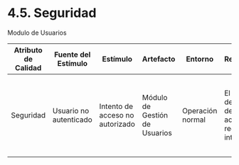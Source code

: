 # 4.5. Seguridad

Modulo de Usuarios

| **Atributo de Calidad** | **Fuente del Estímulo**          | **Estímulo**                                    | **Artefacto**                 | **Entorno**                           | **Respuesta**                                                                            | **Medida de Respuesta**                                                                                    |
| ----------------------- | -------------------------------- | ----------------------------------------------- | ----------------------------- | ------------------------------------- | ---------------------------------------------------------------------------------------- | ---------------------------------------------------------------------------------------------------------- |
| Seguridad         | Usuario no autenticado           | Intento de acceso no autorizado                 | Módulo de Gestión de Usuarios | Operación normal                      | El sistema debe denegar el acceso y registrar el intento                                 | El porcentaje de intentos de acceso no autorizados denegados debe ser del 100%                             |
